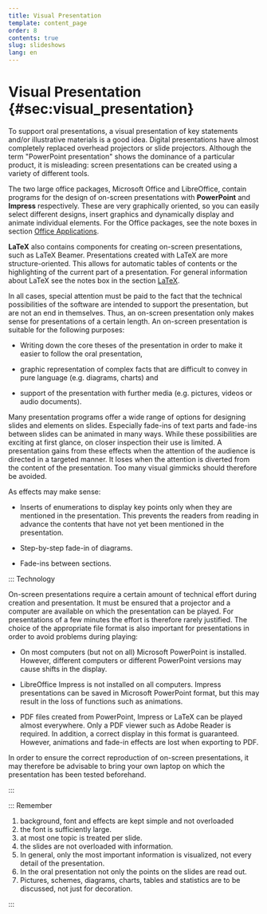 ```yaml
---
title: Visual Presentation
template: content_page
order: 8
contents: true
slug: slideshows
lang: en
---
```


# Visual Presentation {#sec:visual_presentation}

To support oral presentations, a visual presentation of key statements and/or illustrative materials is a good idea. Digital presentations have almost completely replaced overhead projectors or slide projectors. Although the term "PowerPoint presentation" shows the dominance of a particular product, it is misleading: screen presentations can be created using a variety of different tools.

The two large office packages, Microsoft Office and LibreOffice, contain programs for the design of on-screen presentations with **PowerPoint** and **Impress** respectively. These are very graphically oriented, so you can easily select different designs, insert graphics and dynamically display and animate individual elements. For the Office packages, see the note boxes in section [Office Applications](06_Word_Processing.html#sec:office).

**LaTeX** also contains components for creating on-screen presentations, such as LaTeX Beamer. Presentations created with LaTeX are more structure-oriented. This allows for automatic tables of contents or the highlighting of the current part of a presentation. For general information about LaTeX see the notes box in the section [LaTeX](06_Word_Processing.html#sec:latex).

In all cases, special attention must be paid to the fact that the technical possibilities of the software are intended to support the presentation, but are not an end in themselves. Thus, an on-screen presentation only makes sense for presentations of a certain length. An on-screen presentation is suitable for the following purposes:

- Writing down the core theses of the presentation in order to make it easier to follow the oral presentation,

- graphic representation of complex facts that are difficult to convey in pure language (e.g. diagrams, charts) and

- support of the presentation with further media (e.g. pictures, videos or audio documents).

Many presentation programs offer a wide range of options for designing slides and elements on slides. Especially fade-ins of text parts and fade-ins between slides can be animated in many ways. While these possibilities are exciting at first glance, on closer inspection their use is limited. A presentation gains from these effects when the attention of the audience is directed in a targeted manner. It loses when the attention is diverted from the content of the presentation. Too many visual gimmicks should therefore be avoided.

As effects may make sense:

- Inserts of enumerations to display key points only when they are mentioned in the presentation. This prevents the readers from reading in advance the contents that have not yet been mentioned in the presentation.

- Step-by-step fade-in of diagrams.

- Fade-ins between sections.

::: Technology

On-screen presentations require a certain amount of technical effort during creation and presentation. It must be ensured that a projector and a computer are available on which the presentation can be played. For presentations of a few minutes the effort is therefore rarely justified. The choice of the appropriate file format is also important for presentations in order to avoid problems during playing:

- On most computers (but not on all) Microsoft PowerPoint is installed. However, different computers or different PowerPoint versions may cause shifts in the display.

- LibreOffice Impress is not installed on all computers. Impress presentations can be saved in Microsoft PowerPoint format, but this may result in the loss of functions such as animations.

- PDF files created from PowerPoint, Impress or LaTeX can be played almost everywhere. Only a PDF viewer such as Adobe Reader is required. In addition, a correct display in this format is guaranteed. However, animations and fade-in effects are lost when exporting to PDF.

In order to ensure the correct reproduction of on-screen presentations, it may therefore be advisable to bring your own laptop on which the presentation has been tested beforehand.

:::

::: Remember

1.	background, font and effects are kept simple and not overloaded
2.	the font is sufficiently large.
4.	at most one topic is treated per slide.
5.	the slides are not overloaded with information. 
6.	In general, only the most important information is visualized, not every detail of the presentation.
7.	In the oral presentation not only the points on the slides are read out.
8.	Pictures, schemes, diagrams, charts, tables and statistics are to be discussed, not just for decoration.


:::

